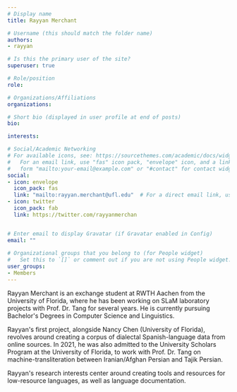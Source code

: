 ```yaml
---
# Display name
title: Rayyan Merchant

# Username (this should match the folder name)
authors:
- rayyan

# Is this the primary user of the site?
superuser: true

# Role/position
role: 

# Organizations/Affiliations
organizations:

# Short bio (displayed in user profile at end of posts)
bio: 

interests:

# Social/Academic Networking
# For available icons, see: https://sourcethemes.com/academic/docs/widgets/#icons
#   For an email link, use "fas" icon pack, "envelope" icon, and a link in the
#   form "mailto:your-email@example.com" or "#contact" for contact widget.
social:
- icon: envelope
  icon_pack: fas
  link: "mailto:rayyan.merchant@ufl.edu"  # For a direct email link, use "mailto:test@example.org".
- icon: twitter
  icon_pack: fab
  link: https://twitter.com/rayyanmerchan


# Enter email to display Gravatar (if Gravatar enabled in Config)
email: ""
  
# Organizational groups that you belong to (for People widget)
#   Set this to `[]` or comment out if you are not using People widget.  
user_groups:
- Members
---
```

Rayyan Merchant is an exchange student at RWTH Aachen from the University of Florida, where he has been working on SLaM laboratory projects with Prof. Dr. Tang for several years. He is currently pursuing Bachelor's Degrees in Computer Science and Linguistics.

Rayyan's first project, alongside Nancy Chen (University of Florida), revolves around creating a corpus of dialectal Spanish-language data from online sources. In 2021, he was also admitted to the University Scholars Program at the University of Florida, to work with Prof. Dr. Tang on machine-transliteration between Iranian/Afghan Persian and Tajik Persian. 

Rayyan's research interests center around creating tools and resources for low-resource languages, as well as language documentation.